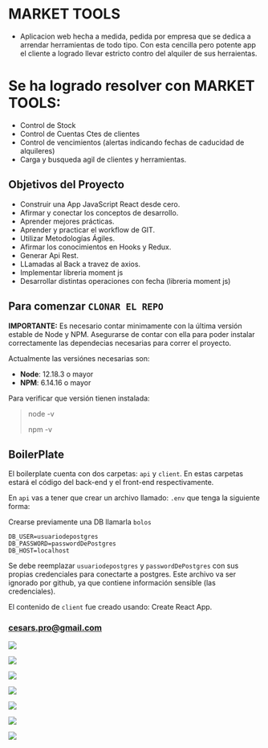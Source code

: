 # MARKET TOOLS
- Aplicacion web hecha a medida, pedida por empresa que se dedica a arrendar herramientas de todo tipo. Con esta cencilla pero potente app el cliente a logrado llevar estricto contro del alquiler de sus herraientas.

# Se ha logrado resolver con MARKET TOOLS:
* Control de Stock
* Control de Cuentas Ctes de clientes
* Control de vencimientos (alertas indicando fechas de caducidad de alquileres)
* Carga y busqueda agil de clientes y herramientas.

## Objetivos del Proyecto

- Construir una App JavaScript React desde cero.
- Afirmar y conectar los conceptos de desarrollo.
- Aprender mejores prácticas.
- Aprender y practicar el workflow de GIT.
- Utilizar Metodologías Ágiles.
- Afirmar los conocimientos en Hooks y Redux.
- Generar Api Rest.
- LLamadas al Back a travez de axios.
- Implementar libreria moment js
- Desarrollar distintas operaciones con fecha (libreria moment js)

## Para comenzar `CLONAR EL REPO`

__IMPORTANTE:__ Es necesario contar minimamente con la última versión estable de Node y NPM. Asegurarse de contar con ella para poder instalar correctamente las dependecias necesarias para correr el proyecto.

Actualmente las versiónes necesarias son:

 * __Node__: 12.18.3 o mayor
 * __NPM__: 6.14.16 o mayor

Para verificar que versión tienen instalada:

> node -v
>
> npm -v

## BoilerPlate

El boilerplate cuenta con dos carpetas: `api` y `client`. En estas carpetas estará el código del back-end y el front-end respectivamente.

En `api` vas a tener que crear un archivo llamado: `.env` que tenga la siguiente forma:

Crearse previamente una DB llamarla `bolos`

```
DB_USER=usuariodepostgres
DB_PASSWORD=passwordDePostgres
DB_HOST=localhost
```

Se debe reemplazar `usuariodepostgres` y `passwordDePostgres` con sus propias credenciales para conectarte a postgres. Este archivo va ser ignorado por github, ya que contiene información sensible (las credenciales).

El contenido de `client` fue creado usando: Create React App.

### cesars.pro@gmail.com

<p align='left'>
    <img src='https://i.postimg.cc/GpmC6TCV/login.png' </img>
</p>
<p align='left'>
    <img src='https://i.postimg.cc/W3yfWhNG/Bienvenido.png' </img>
</p>
<p align='left'>
    <img src='https://i.postimg.cc/7hTtpwhp/delete-Cliente.png' </img>
</p>
<p align='left'>
    <img src='https://i.postimg.cc/zXT8h17t/modif-Cliente.png' </img>
</p>
<p align='left'>
    <img src='https://i.postimg.cc/8k2TsCRf/NuevaCat.png' </img>
</p>
<p align='left'>
    <img src='https://i.postimg.cc/8kJ11v6V/nueva-Orders.png' </img>
</p>
<p align='left'>
    <img src='https://i.postimg.cc/qgVDrSCg/Tabla-Orders.png' </img>
</p>


